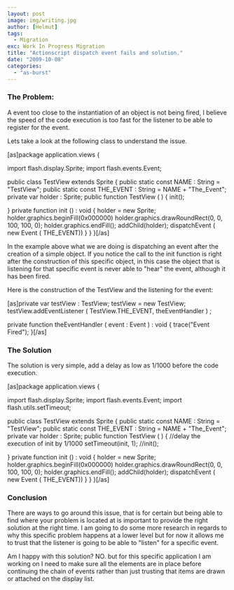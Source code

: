 ```yaml
---
layout: post
image: img/writing.jpg
author: [Helmut]
tags:
  - Migration
exc: Work In Progress Migration
title: "Actionscript dispatch event fails and solution."
date: "2009-10-08"
categories: 
  - "as-burst"
---
```


### The Problem:

A event too close to the instantiation of an object is not being fired, I believe the speed of the code execution is too fast for the listener to be able to register for the event.

Lets take a look at the following class to understand the issue.

\[as\]package application.views {

import flash.display.Sprite; import flash.events.Event;

public class TestView extends Sprite { public static const NAME : String = "TestView"; public static const THE\_EVENT : String = NAME + "The\_Event"; private var holder : Sprite; public function TestView ( ) { init();

} private function init () : void { holder = new Sprite; holder.graphics.beginFill(0x000000) holder.graphics.drawRoundRect(0, 0, 100, 100, 0); holder.graphics.endFill(); addChild(holder); dispatchEvent ( new Event ( THE\_EVENT)) } } }\[/as\]

In the example above what we are doing is dispatching an event after the creation of a simple object. If you notice the call to the init function is right after the construction of this specific object, in this case the object that is listening for that specific event is never able to "hear" the event, although it has been fired.

Here is the construction of the TestView and the listening for the event:

\[as\]private var testView : TestView; testView = new TestView; testView.addEventListener ( TestView.THE\_EVENT, theEventHandler ) ;

private function theEventHandler ( event : Event ) : void { trace("Event Fired"); }\[/as\]

### The Solution

The solution is very simple, add a delay as low as 1/1000 before the code execution.

\[as\]package application.views {

import flash.display.Sprite; import flash.events.Event; import flash.utils.setTimeout;

public class TestView extends Sprite { public static const NAME : String = "TestView"; public static const THE\_EVENT : String = NAME + "The\_Event"; private var holder : Sprite; public function TestView ( ) { //delay the execution of init by 1/1000 setTimeout(init, 1); //init();

} private function init () : void { holder = new Sprite; holder.graphics.beginFill(0x000000) holder.graphics.drawRoundRect(0, 0, 100, 100, 0); holder.graphics.endFill(); addChild(holder); dispatchEvent ( new Event ( THE\_EVENT)) } } }\[/as\]

### Conclusion

There are ways to go around this issue, that is for certain but being able to find where your problem is located at is important to provide the right solution at the right time. I am going to do some more research in regards to why this specific problem happens at a lower level but for now it allows me to trust that the listener is going to be able to "listen" for a specific event.

Am I happy with this solution? NO. but for this specific application I am working on I need to make sure all the elements are in place before continuing the chain of events rather than just trusting that items are drawn or attached on the display list.
